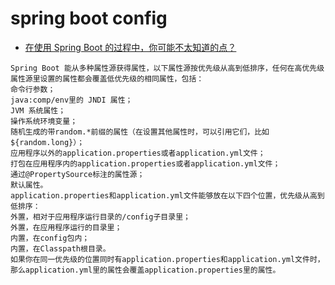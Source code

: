# spring boot config
- [在使用 Spring Boot 的过程中，你可能不太知道的点？](https://blog.csdn.net/qq_35246620/article/details/106910302)
```
Spring Boot 能从多种属性源获得属性，以下属性源按优先级从高到低排序，任何在高优先级属性源里设置的属性都会覆盖低优先级的相同属性，包括：
命令行参数；
java:comp/env里的 JNDI 属性；
JVM 系统属性；
操作系统环境变量；
随机生成的带random.*前缀的属性（在设置其他属性时，可以引用它们，比如${random.long}）；
应用程序以外的application.properties或者application.yml文件；
打包在应用程序内的application.properties或者application.yml文件；
通过@PropertySource标注的属性源；
默认属性。
application.properties和application.yml文件能够放在以下四个位置，优先级从高到低排序：
外置，相对于应用程序运行目录的/config子目录里；
外置，在应用程序运行的目录里；
内置，在config包内；
内置，在Classpath根目录。
如果你在同一优先级的位置同时有application.properties和application.yml文件时，那么application.yml里的属性会覆盖application.properties里的属性。
```
